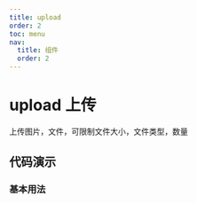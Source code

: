 ```yaml
---
title: upload
order: 2
toc: menu
nav:
  title: 组件
  order: 2
---
```


# upload 上传

上传图片，文件，可限制文件大小，文件类型，数量

## 代码演示

### 基本用法

<code src="./demo/basic.tsx"></code>

<API src="./index.tsx"></API>